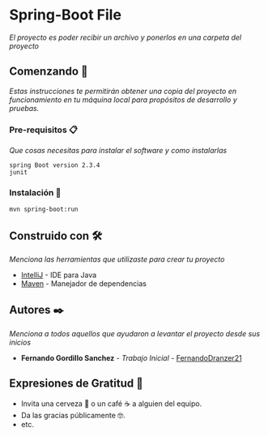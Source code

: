 # Spring-Boot File

_El proyecto es  poder recibir un archivo y ponerlos en una carpeta del proyecto_

## Comenzando 🚀

_Estas instrucciones te permitirán obtener una copia del proyecto en funcionamiento en tu máquina local para propósitos de desarrollo y pruebas._

### Pre-requisitos 📋

_Que cosas necesitas para instalar el software y como instalarlas_


```
spring Boot version 2.3.4
junit 
```

### Instalación 🔧
```bash
mvn spring-boot:run
```

## Construido con 🛠️

_Menciona las herramientas que utilizaste para crear tu proyecto_

* [IntelliJ](https://www.jetbrains.com/es-es/idea/) - IDE para Java
* [Maven](https://maven.apache.org/) - Manejador de dependencias

## Autores ✒️

_Menciona a todos aquellos que ayudaron a levantar el proyecto desde sus inicios_

* **Fernando Gordillo Sanchez** - *Trabajo Inicial* - [FernandoDranzer21](https://github.com/FernandoDranzer21)

## Expresiones de Gratitud 🎁

* Invita una cerveza 🍺 o un café ☕ a alguien del equipo. 
* Da las gracias públicamente 🤓.
* etc.
